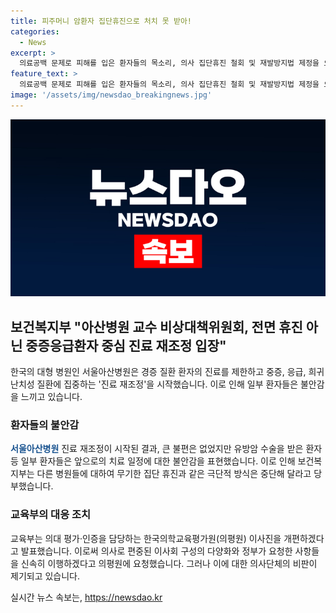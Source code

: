 ```yaml
---
title: 피주머니 암환자 집단휴진으로 처치 못 받아!
categories:
  - News
excerpt: >
  의료공백 문제로 피해를 입은 환자들의 목소리, 의사 집단휴진 철회 및 재발방지법 제정을 요구하는 환자촉구대회 개최. 중증·난치성 환자와 보호자들의 분노와 불안, 무기력 속에서의 이야기 공유. 서울아산병원 진료 재조정에 불안감 표출.
feature_text: >
  의료공백 문제로 피해를 입은 환자들의 목소리, 의사 집단휴진 철회 및 재발방지법 제정을 요구하는 환자촉구대회 개최. 중증·난치성 환자와 보호자들의 분노와 불안, 무기력 속에서의 이야기 공유. 서울아산병원 진료 재조정에 불안감 표출.
image: '/assets/img/newsdao_breakingnews.jpg'
---
```


<p><img src="/assets/img/newsdao_breakingnews.jpg" alt="ranknews 속보" /></p>

<h2 data-ke-size="size26">보건복지부 "아산병원 교수 비상대책위원회, 전면 휴진 아닌 중증응급환자 중심 진료 재조정 입장"</h2>

<p data-ke-size="size16">한국의 대형 병원인 서울아산병원은 경증 질환 환자의 진료를 제한하고 중증, 응급, 희귀 난치성 질환에 집중하는 '진료 재조정'을 시작했습니다. 이로 인해 일부 환자들은 불안감을 느끼고 있습니다.</p>

<h3 data-ke-size="size21">환자들의 불안감</h3>

<p data-ke-size="size16"><b><span style="color: #1a5490;">서울아산병원</span></b> 진료 재조정이 시작된 결과, 큰 불편은 없었지만 유방암 수술을 받은 환자 등 일부 환자들은 앞으로의 치료 일정에 대한 불안감을 표현했습니다. 이로 인해 보건복지부는 다른 병원들에 대하여 무기한 집단 휴진과 같은 극단적 방식은 중단해 달라고 당부했습니다.</p>

<h3 data-ke-size="size21">교육부의 대응 조치</h3>

<p data-ke-size="size16">교육부는 의대 평가·인증을 담당하는 한국의학교육평가원(의평원) 이사진을 개편하겠다고 발표했습니다. 이로써 의사로 편중된 이사회 구성의 다양화와 정부가 요청한 사항들을 신속히 이행하겠다고 의평원에 요청했습니다. 그러나 이에 대한 의사단체의 비판이 제기되고 있습니다.</p>
실시간 뉴스 속보는, <a href="https://newsdao.kr" rel="dofollow">https://newsdao.kr</a>


